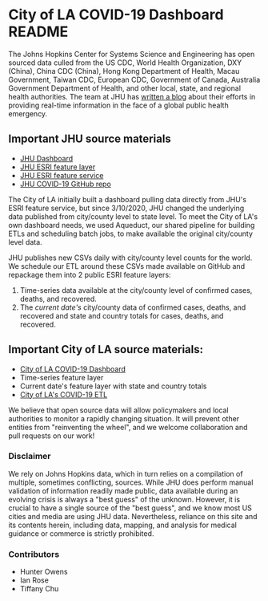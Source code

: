 # City of LA COVID-19 Dashboard README
The Johns Hopkins Center for Systems Science and Engineering has open sourced data culled from the US CDC, World Health Organization, DXY (China), China CDC (China), Hong Kong Department of Health, Macau Government, Taiwan CDC, European CDC, Government of Canada, Australia Government Department of Health, and other local, state, and regional health authorities. The team at JHU has [written a blog](https://systems.jhu.edu/research/public-health/ncov/) about their efforts in providing real-time information in the face of a global public health emergency. 

## Important JHU source materials
* [JHU Dashboard](https://www.arcgis.com/apps/opsdashboard/index.html#/bda7594740fd40299423467b48e9ecf6)
* [JHU ESRI feature layer](https://www.arcgis.com/home/webmap/viewer.html?layers=c0b356e20b30490c8b8b4c7bb9554e7c)
* [JHU ESRI feature service](https://www.arcgis.com/home/item.html?id=c0b356e20b30490c8b8b4c7bb9554e7c)
* [JHU COVID-19 GitHub repo](https://github.com/CSSEGISandData/COVID-19)

The City of LA initially built a dashboard pulling data directly from JHU's ESRI feature service, but since 3/10/2020, JHU changed the underlying data published from city/county level to state level. To meet the City of LA's own dashboard needs, we used Aqueduct, our shared pipeline for building ETLs and scheduling batch jobs, to make available the original  city/county level data.

JHU publishes new CSVs daily with city/county level counts for the world. We schedule our ETL around these CSVs made available on GitHub and repackage them into 2 public ESRI feature layers:
1. Time-series data available at the city/county level of confirmed cases, deaths, and recovered.
2. The *current date's* city/county data of confirmed cases, deaths, and recovered and state and country totals for cases, deaths, and recovered.

## Important City of LA source materials:
* [City of LA COVID-19 Dashboard](https://lahub.maps.arcgis.com/apps/opsdashboard/index.html#/82b3434c38ac4fad80cc281efbeb96ca)
* Time-series feature layer
* Current date's feature layer with state and country totals
* [City of LA's COVID-19 ETL](https://github.com/CityOfLosAngeles/aqueduct/tree/master/dags/public-health)

We believe that open source data will allow policymakers and local authorities to monitor a rapidly changing situation. It will prevent other entities from "reinventing the wheel", and we welcome collaboration and pull requests on our work!

### Disclaimer
We rely on Johns Hopkins data, which in turn relies on a compilation of multiple, sometimes conflicting, sources. While JHU does perform manual validation of information readily made public, data available during an evolving crisis is always a "best guess" of the unknown. However, it is crucial to have a single source of the "best guess", and we know most US cities and media are using JHU data. Nevertheless, reliance on this site and its contents herein, including data, mapping, and analysis for medical guidance or commerce is strictly prohibited.


### Contributors
* Hunter Owens
* Ian Rose
* Tiffany Chu


